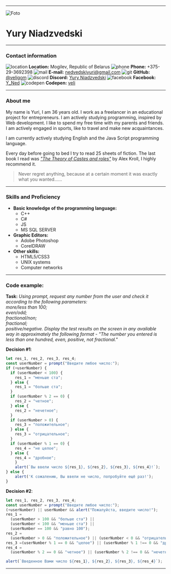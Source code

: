 ***
![Foto](https://scontent-waw1-1.xx.fbcdn.net/v/t39.30808-6/318791443_3001577629987396_7111670642369409944_n.jpg?_nc_cat=105&ccb=1-7&_nc_sid=0d5531&_nc_ohc=icOr3QeTR2wAX9Mg_Er&_nc_ht=scontent-waw1-1.xx&oh=00_AfC_vdlrUIyxjDWVzfGkB7dYFop1LwmLEd-MK-_mBtLPQQ&oe=6397D375)
# Yury Niadzvedski
***
### Contact information
![location](https://img.icons8.com/ios-filled/20/null/visit.png) **Location:** Mogilev, Republic of Belarus
![phone](https://img.icons8.com/ios-filled/20/null/apple-phone.png) **Phone:** +375-29-3692398
![mail](https://img.icons8.com/ios-filled/20/null/apple-mail.png) **E-mail:** nedvedskiyuri@gmail.com
![git](https://img.icons8.com/fluency/20/null/github.png) **GitHub:** [@veligom](https://github.com/veligom)
![discord](https://img.icons8.com/ios-glyphs/20/null/discord-logo.png) **Discord:** [Yury Niadzvedski](https://discordapp.com/users/1044452260052205602/)
![facebook](https://img.icons8.com/material-rounded/20/null/facebook.png) **Facebook:** [Y_Ned](https://www.facebook.com/rctata)
![codepen](https://img.icons8.com/ios-filled/20/null/codepen.png) **Codepen:** [veli](https://codepen.io/veligom)
***
### About me
My name is Yuri, I am 36 years old. I work as a freelancer in an educational project for entrepreneurs. I am actively studying programming, inspired by Web development. I like to spend my free time with my parents and friends. I am actively engaged in sports, like to travel and make new acquaintances.  

I am currently actively studying English and the Java Script programming language.  

Every day before going to bed I try to read 25 sheets of fiction. The last book I read was *["The Theory of Castes and roles"](https://www.litres.ru/aleksey-krol/teoriya-kast-i-roley/otzivi/)* by Alex Kroll, I highly recommend it.  

>Never regret anything, because at a certain moment it was exactly what you wanted......
***
### Skills and Proficiency
+ **Basic knowledge of the programming language:**
    + С++
	+ C#
	+ JS
	+ MS SQL SERVER
+ **Graphic Editors:**
    + Adobe Photoshop
	+ CorelDRAW
+ **Other skills:**
    + HTML5/CSS3
	+ UNIX systems
	+ Computer networks
***
### Code example:
**Task:** _Using prompt, request any number from the user and check
it according to the following parameters:\
more/less than 100;\
 even/odd;\
 fractional/non;\
 fractional;\
 positive/negative.
Display the test results on the screen in any available way in approximately the
following format - "The number you entered is less than one hundred, even, positive,
not fractional."_

**Decision #1**:
``` javascript
let res_1, res_2, res_3, res_4;
const userNumber = prompt("Введите любое число:");
if (+userNumber) {
  if (userNumber < 100) {
    res_1 = "меньше ста";
  } else {
    res_1 = "больше ста";
  }
  if (userNumber % 2 == 0) {
    res_2 = "четное";
  } else {
    res_2 = "нечетное";
  }
  if (userNumber > 0) {
    res_3 = "положительное";
  } else {
    res_3 = "отрицательное";
  }
  if (userNumber % 1 == 0) {
    res_4 = "не целое";
  } else {
    res_4 = "дробное";
	} 
	alert(`Вы ввели число ${res_1}, ${res_2}, ${res_3}, ${res_4}!`);
} else {
	alert('К сожалению, Вы ввели не число, попробуйте ещё раз!');
}
```
**Decision #2**:
``` javascript
let res_1, res_2, res_3, res_4;
const userNumber = prompt("Введите любое число:");
(+userNumber) || userNumber && alert("Пожалуйста, введите число!");
res_1 =
  (userNumber > 100 && "больше ста") ||
  (userNumber < 100 && "меньше ста") ||
  (userNumber == 100 && "равно 100");
res_2 =
  (userNumber > 0 && "положительное") || (userNumber < 0 && "отрицательное");
res_3 =(userNumber % 1 == 0 && "целое") || (userNumber % 1 !== 0 && "дробное");
res_4 =
  (userNumber % 2 == 0 && "четное") || (userNumber % 2 !== 0 && "нечетное");

alert(`Введенное Вами число ${res_1}, ${res_2}, ${res_3}, ${res_4}`);
```
***